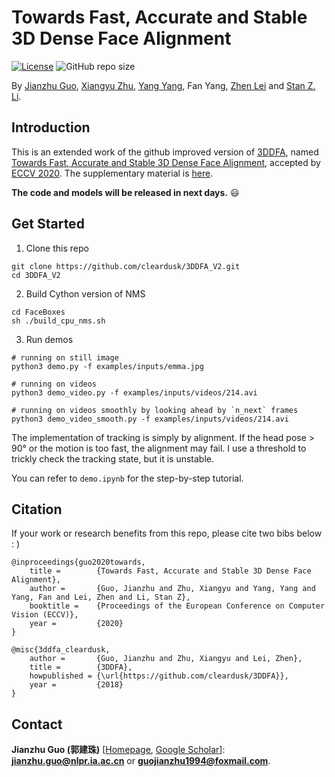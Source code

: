 # Towards Fast, Accurate and Stable 3D Dense Face Alignment

[![License](https://img.shields.io/badge/license-BSD-blue.svg)](LICENSE)
![GitHub repo size](https://img.shields.io/github/repo-size/cleardusk/3DDFA_V2.svg)

By [Jianzhu Guo](https://guojianzhu.com), [Xiangyu Zhu](http://www.cbsr.ia.ac.cn/users/xiangyuzhu/), [Yang Yang](http://www.cbsr.ia.ac.cn/users/yyang/main.htm), Fan Yang, [Zhen Lei](http://www.cbsr.ia.ac.cn/users/zlei/) and [Stan Z. Li](https://scholar.google.com/citations?user=Y-nyLGIAAAAJ).

## Introduction
This is an extended work of the github improved version of [3DDFA](https://github.com/cleardusk/3DDFA), named [Towards Fast, Accurate and Stable 3D Dense Face Alignment](https://guojianzhu.com/assets/pdfs/3162.pdf), accepted by [ECCV 2020](https://eccv2020.eu/). The supplementary material is [here](https://guojianzhu.com/assets/pdfs/3162-supp.pdf).

**The code and models will be released in next days.** 😃

## Get Started
1. Clone this repo
```shell script
git clone https://github.com/cleardusk/3DDFA_V2.git
cd 3DDFA_V2
```

2. Build Cython version of NMS 
```shell script
cd FaceBoxes
sh ./build_cpu_nms.sh
```

3. Run demos

```shell script
# running on still image
python3 demo.py -f examples/inputs/emma.jpg

# running on videos
python3 demo_video.py -f examples/inputs/videos/214.avi

# running on videos smoothly by looking ahead by `n_next` frames
python3 demo_video_smooth.py -f examples/inputs/videos/214.avi
```

The implementation of tracking is simply by alignment. If the head pose > 90° or the motion is too fast, the alignment may fail. I use a threshold to trickly check the tracking state, but it is unstable.

You can refer to `demo.ipynb` for the step-by-step tutorial. 

## Citation

If your work or research benefits from this repo, please cite two bibs below : )

    @inproceedings{guo2020towards,
        title =        {Towards Fast, Accurate and Stable 3D Dense Face Alignment},
        author =       {Guo, Jianzhu and Zhu, Xiangyu and Yang, Yang and Yang, Fan and Lei, Zhen and Li, Stan Z},
        booktitle =    {Proceedings of the European Conference on Computer Vision (ECCV)},
        year =         {2020}
    }

    @misc{3ddfa_cleardusk,
        author =       {Guo, Jianzhu and Zhu, Xiangyu and Lei, Zhen},
        title =        {3DDFA},
        howpublished = {\url{https://github.com/cleardusk/3DDFA}},
        year =         {2018}
    }

## Contact
**Jianzhu Guo (郭建珠)** [[Homepage](http://guojianzhu.com), [Google Scholar](https://scholar.google.com/citations?user=W8_JzNcAAAAJ&hl=en&oi=ao)]:  **jianzhu.guo@nlpr.ia.ac.cn** or **guojianzhu1994@foxmail.com**.